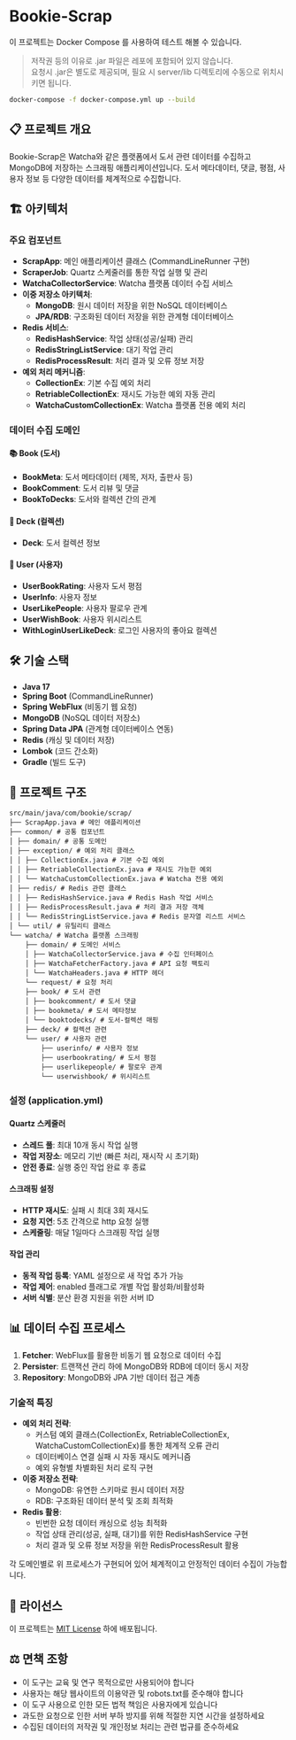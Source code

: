 # Bookie-Scrap

이 프로젝트는 Docker Compose 를 사용하여 테스트 해볼 수 있습니다.
> 저작권 등의 이유로 .jar 파일은 레포에 포함되어 있지 않습니다. <br>
> 요청시 .jar은 별도로 제공되며, 필요 시 server/lib 디렉토리에 수동으로 위치시키면 됩니다.<br>
```bash 
docker-compose -f docker-compose.yml up --build
```

## 📋 프로젝트 개요

Bookie-Scrap은 Watcha와 같은 플랫폼에서 도서 관련 데이터를 수집하고 MongoDB에 저장하는 스크래핑 애플리케이션입니다. 도서 메타데이터, 댓글, 평점, 사용자 정보 등 다양한 데이터를 체계적으로 수집합니다.

## 🏗️ 아키텍처

### 주요 컴포넌트

- **ScrapApp**: 메인 애플리케이션 클래스 (CommandLineRunner 구현)
- **ScraperJob**: Quartz 스케줄러를 통한 작업 실행 및 관리
- **WatchaCollectorService**: Watcha 플랫폼 데이터 수집 서비스
- **이중 저장소 아키텍처**:
  - **MongoDB**: 원시 데이터 저장을 위한 NoSQL 데이터베이스
  - **JPA/RDB**: 구조화된 데이터 저장을 위한 관계형 데이터베이스
- **Redis 서비스**:
  - **RedisHashService**: 작업 상태(성공/실패) 관리
  - **RedisStringListService**: 대기 작업 관리
  - **RedisProcessResult**: 처리 결과 및 오류 정보 저장
- **예외 처리 메커니즘**: 
  - **CollectionEx**: 기본 수집 예외 처리
  - **RetriableCollectionEx**: 재시도 가능한 예외 자동 관리
  - **WatchaCustomCollectionEx**: Watcha 플랫폼 전용 예외 처리

### 데이터 수집 도메인

#### 📚 Book (도서)
- **BookMeta**: 도서 메타데이터 (제목, 저자, 출판사 등)
- **BookComment**: 도서 리뷰 및 댓글
- **BookToDecks**: 도서와 컬렉션 간의 관계

#### 📑 Deck (컬렉션)
- **Deck**: 도서 컬렉션 정보

#### 👤 User (사용자)
- **UserBookRating**: 사용자 도서 평점
- **UserInfo**: 사용자 정보
- **UserLikePeople**: 사용자 팔로우 관계
- **UserWishBook**: 사용자 위시리스트
- **WithLoginUserLikeDeck**: 로그인 사용자의 좋아요 컬렉션

## 🛠️ 기술 스택

- **Java 17**
- **Spring Boot** (CommandLineRunner)
- **Spring WebFlux** (비동기 웹 요청)
- **MongoDB** (NoSQL 데이터 저장소)
- **Spring Data JPA** (관계형 데이터베이스 연동)
- **Redis** (캐싱 및 데이터 저장)
- **Lombok** (코드 간소화)
- **Gradle** (빌드 도구)

## 📁 프로젝트 구조
```
src/main/java/com/bookie/scrap/
├── ScrapApp.java # 메인 애플리케이션
├── common/ # 공통 컴포넌트
│ ├── domain/ # 공통 도메인
│ ├── exception/ # 예외 처리 클래스
│ │ ├── CollectionEx.java # 기본 수집 예외
│ │ ├── RetriableCollectionEx.java # 재시도 가능한 예외
│ │ └── WatchaCustomCollectionEx.java # Watcha 전용 예외
│ ├── redis/ # Redis 관련 클래스
│ │ ├── RedisHashService.java # Redis Hash 작업 서비스
│ │ ├── RedisProcessResult.java # 처리 결과 저장 객체
│ │ └── RedisStringListService.java # Redis 문자열 리스트 서비스
│ └── util/ # 유틸리티 클래스
└── watcha/ # Watcha 플랫폼 스크래핑
    ├── domain/ # 도메인 서비스
    │ ├── WatchaCollectorService.java # 수집 인터페이스
    │ ├── WatchaFetcherFactory.java # API 요청 팩토리
    │ └── WatchaHeaders.java # HTTP 헤더
    └── request/ # 요청 처리
    ├── book/ # 도서 관련
    │ ├── bookcomment/ # 도서 댓글
    │ ├── bookmeta/ # 도서 메타정보
    │ └── booktodecks/ # 도서-컬렉션 매핑
    ├── deck/ # 컬렉션 관련
    └── user/ # 사용자 관련
        ├── userinfo/ # 사용자 정보
        ├── userbookrating/ # 도서 평점
        ├── userlikepeople/ # 팔로우 관계
        └── userwishbook/ # 위시리스트
```
### 설정 (application.yml)

#### Quartz 스케줄러
- **스레드 풀**: 최대 10개 동시 작업 실행
- **작업 저장소**: 메모리 기반 (빠른 처리, 재시작 시 초기화)
- **안전 종료**: 실행 중인 작업 완료 후 종료

#### 스크래핑 설정
- **HTTP 재시도**: 실패 시 최대 3회 재시도
- **요청 지연**: 5초 간격으로 http 요청 실행
- **스케줄링**: 매달 1일마다 스크래핑 작업 실행

#### 작업 관리
- **동적 작업 등록**: YAML 설정으로 새 작업 추가 가능
- **작업 제어**: enabled 플래그로 개별 작업 활성화/비활성화
- **서버 식별**: 분산 환경 지원을 위한 서버 ID

## 📊 데이터 수집 프로세스

1. **Fetcher**: WebFlux를 활용한 비동기 웹 요청으로 데이터 수집
2. **Persister**: 트랜잭션 관리 하에 MongoDB와 RDB에 데이터 동시 저장
3. **Repository**: MongoDB와 JPA 기반 데이터 접근 계층

### 기술적 특징
- **예외 처리 전략**: 
  - 커스텀 예외 클래스(CollectionEx, RetriableCollectionEx, WatchaCustomCollectionEx)를 통한 체계적 오류 관리
  - 데이터베이스 연결 실패 시 자동 재시도 메커니즘
  - 예외 유형별 차별화된 처리 로직 구현
- **이중 저장소 전략**: 
  - MongoDB: 유연한 스키마로 원시 데이터 저장
  - RDB: 구조화된 데이터 분석 및 조회 최적화
- **Redis 활용**: 
  - 빈번한 요청 데이터 캐싱으로 성능 최적화
  - 작업 상태 관리(성공, 실패, 대기)를 위한 RedisHashService 구현
  - 처리 결과 및 오류 정보 저장을 위한 RedisProcessResult 활용

각 도메인별로 위 프로세스가 구현되어 있어 체계적이고 안정적인 데이터 수집이 가능합니다.

## 📝 라이선스

이 프로젝트는 [MIT License](LICENSE) 하에 배포됩니다.

## ⚖️ 면책 조항

- 이 도구는 교육 및 연구 목적으로만 사용되어야 합니다
- 사용자는 해당 웹사이트의 이용약관 및 robots.txt를 준수해야 합니다
- 이 도구 사용으로 인한 모든 법적 책임은 사용자에게 있습니다
- 과도한 요청으로 인한 서버 부하 방지를 위해 적절한 지연 시간을 설정하세요
- 수집된 데이터의 저작권 및 개인정보 처리는 관련 법규를 준수하세요
